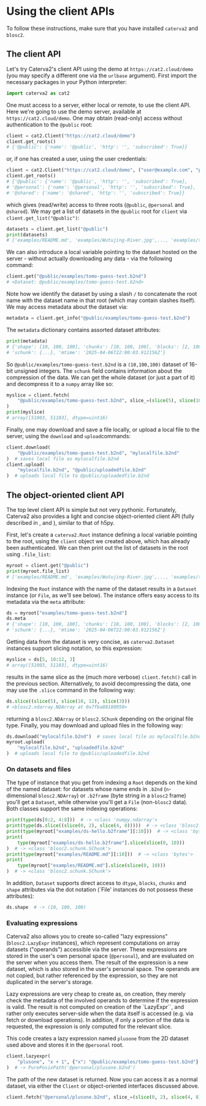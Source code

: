 # Using the client APIs

To follow these instructions, make sure that you have installed ``caterva2`` and ``blosc2``.

## The client API

Let's try Caterva2's client API using the demo at `https://cat2.cloud/demo` (you may specify a different one via the `urlbase` argument).  First import the necessary packages in your Python interpreter:

```python
import caterva2 as cat2
```

One must access to a server, either local or remote, to use the client API. Here we're going to use the demo server, available at `https://cat2.cloud/demo`. One may obtain (read-only) access without authentication to the `@public` root:

```python
client = cat2.Client("https://cat2.cloud/demo")
client.get_roots()
# {'@public': {'name': '@public', 'http': '', 'subscribed': True}}
```
or, if one has created a user, using the user credentials:

```python
client = cat2.Client("https://cat2.cloud/demo", ("user@example.com", "password1"))
client.get_roots()
# {'@public': {'name': '@public', 'http': '', 'subscribed': True},
# '@personal': {'name': '@personal', 'http': '', 'subscribed': True},
# '@shared': {'name': '@shared', 'http': '', 'subscribed': True}}
```
which gives (read/write) access to three roots (`@public`, `@personal` and `@shared`).
We may get a list of datasets in the `@public` root for `client` via `client.get_list("@public")`:

```python
datasets = client.get_list("@public")
print(datasets)
# ['examples/README.md', 'examples/Wutujing-River.jpg',..., 'examples/tomo-guess-test.b2nd']
```
We can also introduce a local variable pointing to the dataset hosted on the server - without actually downloading any data - via the following command:

```python
client.get("@public/examples/tomo-guess-test.b2nd")
# <Dataset: @public/examples/tomo-guess-test.b2nd>
```
Note how we identify the dataset by using a slash `/` to concatenate the root name with the dataset name in that root (which may contain slashes itself). We may access metadata about the dataset via:
```python
metadata = client.get_info("@public/examples/tomo-guess-test.b2nd")
```
The `metadata` dictionary contains assorted dataset attributes:

```python
print(metadata)
# {'shape': [10, 100, 100], 'chunks': [10, 100, 100], 'blocks': [2, 100, 100], 'dtype': 'uint16',
# 'schunk': {...}, 'mtime': '2025-04-06T22:00:03.912156Z'}
```
So `@public/examples/tomo-guess-test.b2nd` is a `(10,100,100)` dataset of 16-bit unsigned integers. The `schunk` field contains information about the compression of the data. We can get the whole dataset (or just a part of it) and decompress it to a `numpy` array like so:

```python
myslice = client.fetch(
    "@public/examples/tomo-guess-test.b2nd", slice_=(slice(5), slice(10, 12), slice(3))
)
print(myslice)
# array([51003, 51103], dtype=uint16)
```
Finally, one may download and save a file locally, or upload a local file to the server, using the `download` and `upload`commands:

```python
client.download(
    "@public/examples/tomo-guess-test.b2nd", "mylocalfile.b2nd"
)  # saves local file as mylocalfile.b2nd
client.upload(
    "mylocalfile.b2nd", "@public/uploadedfile.b2nd"
)  # uploads local file to @public/uploadedfile.b2nd
```

## The object-oriented client API

The top level client API is simple but not very pythonic.  Fortunately, Caterva2 also provides a light and concise object-oriented client API (fully described in [](ref-API-Root), [](ref-API-File) and  [](ref-API-Dataset)), similar to that of h5py.

First, let's create a `caterva2.Root` instance defining a local variable pointing to the root, using the `client` object we created above, which has already been authenticated. We can then print out the list of datasets in the root using `.file_list`:

```python
myroot = client.get("@public")
print(myroot.file_list)
# ['examples/README.md', 'examples/Wutujing-River.jpg',..., 'examples/tomo-guess-test.b2nd']
```

Indexing the `Root` instance with the name of the dataset results in a `Dataset` instance (or `File`, as we'll see below).  The instance offers easy access to its metadata via the `meta` attribute:

```python
ds = myroot["examples/tomo-guess-test.b2nd"]
ds.meta
# {'shape': [10, 100, 100], 'chunks': [10, 100, 100], 'blocks': [2, 100, 100], 'dtype': 'uint16',
# 'schunk': {...}, 'mtime': '2025-04-06T22:00:03.912156Z'}
```

Getting data from the dataset is very concise, as `caterva2.Dataset` instances support slicing notation, so this expression:

```python
myslice = ds[5, 10:12, 3]
# array([51003, 51103], dtype=uint16)
```
results in the same slice as the (much more verbose) `client.fetch()` call in the previous section.
Alternatively, to avoid decompressing the data, one may use the `.slice` command in the following way:

```python
ds.slice((slice(5), slice(10, 12), slice(3)))
# <blosc2.ndarray.NDArray at 0x7fba88180950>
```
returning a `blosc2.NDArray` or `blosc2.SChunk` depending on the original file type.
Finally, you may download and upload files in the following way:

```python
ds.download("mylocalfile.b2nd")  # saves local file as mylocalfile.b2nd
myroot.upload(
    "mylocalfile.b2nd", "uploadedfile.b2nd"
)  # uploads local file to @public/uploadedfile.b2nd
```

### On datasets and files

The type of instance that you get from indexing a `Root` depends on the kind of the named dataset: for datasets whose name ends in `.b2nd` (`n`-dimensional `blosc2.NDArray`) or `.b2frame` (byte string in a `blosc2` frame) you'll get a `Dataset`, while otherwise you'll get a `File` (non-``blosc2`` data).  Both classes support the same indexing operations:

```python
print(type(ds[0:2, 4:8]))  # -> <class 'numpy.ndarray'>
print(type(ds.slice((slice(0, 2), slice(4, 8)))))  # -> <class 'blosc2.ndarray.NDArray'>
print(type(myroot["examples/ds-hello.b2frame"][:10]))  # -> <class 'bytes'>
print(
    type(myroot["examples/ds-hello.b2frame"].slice(slice(0, 10)))
)  # -> <class 'blosc2.schunk.SChunk'>
print(type(myroot["examples/README.md"][:10]))  # -> <class 'bytes'>
print(
    type(myroot["examples/README.md"].slice(slice(0, 10)))
)  # -> <class 'blosc2.schunk.SChunk'>
```

In addition, `Dataset` supports direct access to `dtype`, `blocks`, `chunks` and `shape` attributes via the dot notation (`File' instances do not possess these attributes):
```python
ds.shape  # -> (10, 100, 100)
```
### Evaluating expressions
Caterva2 also allows you to create so-called "lazy expressions" (`blosc2.LazyExpr` instances), which represent computations on array datasets ("operands") accessible via the server.  These expressions are stored in the user's own personal space (`@personal`), and are evaluated on the server when you access them.  The result of the expression is a new dataset, which is also stored in the user's personal space.  The operands are not copied, but rather referenced by the expression, so they are not duplicated in the server's storage.

Lazy expressions are very cheap to create as, on creation, they merely check the metadata of the involved operands to determine if the expression is valid.  The result is not computed on creation of the `LazyExpr``, and rather only executes server-side when the data itself is accessed (e.g. via fetch or download operations). In addition, if only a portion of the data is requested, the expression is only computed for the relevant slice.

This code creates a lazy expression named `plusone` from the 2D dataset used above and stores it in the `@personal` root.

```python
client.lazyexpr(
    "plusone", "x + 1", {"x": "@public/examples/tomo-guess-test.b2nd"}
)  # -> PurePosixPath('@personal/plusone.b2nd')
```
The path of the new dataset is returned.  Now you can access it as a normal dataset, via either the `Client` or object-oriented interfaces discussed above.

```python
client.fetch("@personal/plusone.b2nd", slice_=(slice(0, 2), slice(4, 8)))
```

